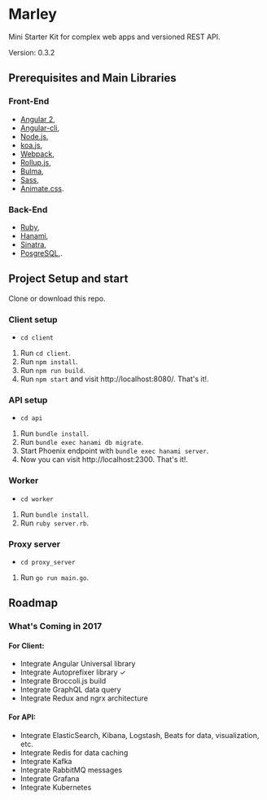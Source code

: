 # Marley

Mini Starter Kit for complex web apps and versioned REST API.

Version: 0.3.2

## Prerequisites and Main Libraries

### Front-End
* [Angular 2](https://angular.io/),
* [Angular-cli](https://github.com/angular/angular-cli),
* [Node.js](https://nodejs.org/en/),
* [koa.js](http://koajs.com/),
* [Webpack](https://webpack.js.org/),
* [Rollup.js](https://rollupjs.org/),
* [Bulma](http://bulma.io/),
* [Sass](http://sass-lang.com/),
* [Animate.css](https://github.com/daneden/animate.css).

### Back-End
* [Ruby](https://www.ruby-lang.org/),
* [Hanami](http://hanamirb.org/),
* [Sinatra](http://www.sinatrarb.com/),
* [PosgreSQL](https://www.postgresql.org/),.

## Project Setup and start

Clone or download this repo. 

### Client setup
* `cd client`
1. Run `cd client`.
2. Run `npm install`.
3. Run `npm run build`.
4. Run `npm start` and visit http://localhost:8080/. That's it!.

### API setup
* `cd api`
1. Run `bundle install`.
2. Run `bundle exec hanami db migrate`.
3. Start Phoenix endpoint with `bundle exec hanami server`.
3. Now you can visit http://localhost:2300. That's it!.

### Worker
* `cd worker`
1. Run `bundle install`.
3. Run `ruby server.rb`.

### Proxy server
* `cd proxy_server`
1. Run `go run main.go`.

## Roadmap

### What's Coming in 2017
#### For Client:
* Integrate Angular Universal library
* Integrate Autoprefixer library ✓
* Integrate Broccoli.js build
* Integrate GraphQL data query
* Integrate Redux and ngrx architecture

#### For API:
* Integrate ElasticSearch, Kibana, Logstash, Beats for data, visualization, etc.
* Integrate Redis for data caching
* Integrate Kafka
* Integrate RabbitMQ messages
* Integrate Grafana
* Integrate Kubernetes
